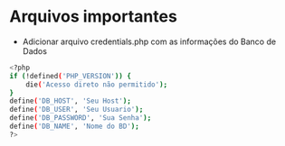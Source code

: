 # Arquivos importantes
- Adicionar arquivo credentials.php com as informações do Banco de Dados
```bash
<?php
if (!defined('PHP_VERSION')) {
    die('Acesso direto não permitido');
}
define('DB_HOST', 'Seu Host');
define('DB_USER', 'Seu Usuario');
define('DB_PASSWORD', 'Sua Senha');
define('DB_NAME', 'Nome do BD');
?>
```
